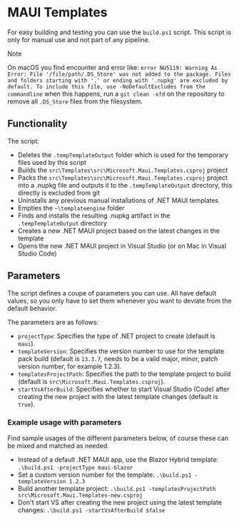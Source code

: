 
# MAUI Templates

For easy building and testing you can use the `build.ps1` script. This script is only for manual use and not part of any pipeline.

> [!NOTE]
> On macOS you find encounter and error like: `error NU5119: Warning As Error: File '/file/path/.DS_Store' was not added to the package. Files and folders starting with '.' or ending with '.nupkg' are excluded by default. To include this file, use -NoDefaultExcludes from the commandline` when this happens, run a `git clean -xfd` on the repository to remove all `.DS_Store` files from the filesystem.

## Functionality

The script:
* Deletes the `.tempTemplateOutput` folder which is used for the temporary files used by this script
* Builds the `src\Templates\src\Microsoft.Maui.Templates.csproj` project
* Packs the `src\Templates\src\Microsoft.Maui.Templates.csproj` project into a .nupkg file and outputs it to the `.tempTemplateOutput` directory, this directly is excluded from git
* Uninstalls any previous manual installations of .NET MAUI templates
* Empties the `~\templateengine` folder
* Finds and installs the resulting .nupkg artifact in the `.tempTemplateOutput` directory
* Creates a new .NET MAUI project based on the latest changes in the template
* Opens the new .NET MAUI project in Visual Studio (or on Mac in Visual Studio Code)

## Parameters

The script defines a coupe of parameters you can use. All have default values, so you only have to set them whenever you want to deviate from the default behavior.

The parameters are as follows:

* `projectType`: Specifies the type of .NET project to create (default is `maui`).
* `templateVersion`: Specifies the version number to use for the template pack build (default is `13.3.7`, needs to be a valid major, minor, patch version number, for example 1.2.3).
* `templatesProjectPath`: Specifies the path to the template project to build (default is `src\Microsoft.Maui.Templates.csproj`).
* `startVsAfterBuild`: Specifies whether to start Visual Studio (Code) after creating the new project with the latest template changes (default is `true`).

### Example usage with parameters

Find sample usages of the different parameters below, of course these can be mixed and matched as needed.

* Instead of a default .NET MAUI app, use the Blazor Hybrid template: `.\build.ps1 -projectType maui-blazor`
* Set a custom version number for the template: `.\build.ps1 -templateVersion 1.2.3`
* Build another template project: `.\build.ps1 -templatesProjectPath src\Microsoft.Maui.Templates-new.csproj`
* Don't start VS after creating the new project using the latest template changes: `.\build.ps1 -startVsAfterBuild $false`